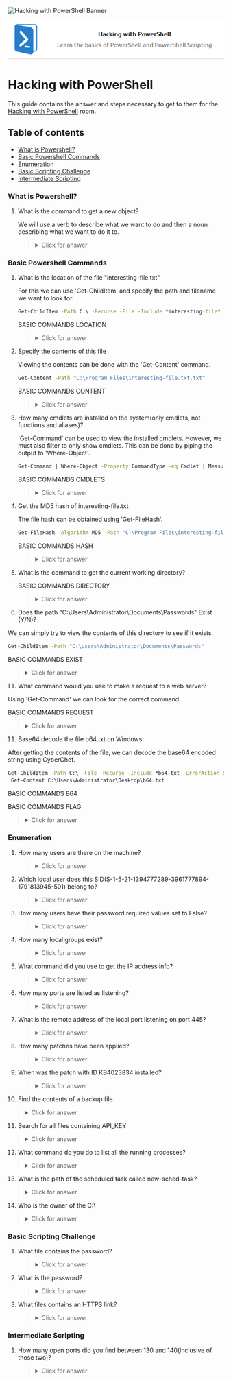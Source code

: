 ![Hacking with PowerShell Banner](https://assets.tryhackme.com/additional/banners/powershell.png)

<p align="center">
   <img src="https://github.com/Kevinovitz/TryHackMe_Writeups/raw/main/powershell/Hacking_Powershell_Cover.png" alt="Hacking with PowerShell Logo">
</p>

# Hacking with PowerShell

This guide contains the answer and steps necessary to get to them for the [Hacking with PowerShell](https://tryhackme.com/room/powershell) room.

## Table of contents

- [What is Powershell?](#what-is-powershell?)
- [Basic Powershell Commands](#basic-powershell-commands)
- [Enumeration](#enumeration)
- [Basic Scripting Challenge](#basic-scripting-challenge)
- [Intermediate Scripting ](#intermediate-scripting)

### What is Powershell?

1. What is the command to get a new object?

   We will use a verb to describe what we want to do and then a noun describing what we want to do it to.

   ><details><summary>Click for answer</summary>get-new</details>

### Basic Powershell Commands

1. What is the location of the file "interesting-file.txt"

   For this we can use 'Get-ChildItem' and specify the path and filename we want to look for.
   
   ```cmd
   Get-ChildItem -Path C:\ -Recurse -File -Include *interesting-file* -ErrorAction SilentlyContinue
   ```
   
   BASIC COMMANDS LOCATION

   ><details><summary>Click for answer</summary>C:\Program FIles</details>

3. Specify the contents of this file

   Viewing the contents can be done with the 'Get-Content' command.
   
   ```cmd
   Get-Content -Path "C:\Program Files\interesting-file.txt.txt"
   ```
   
   BASIC COMMANDS CONTENT

   ><details><summary>Click for answer</summary>notsointerestingcontent</details>

5. How many cmdlets are installed on the system(only cmdlets, not functions and aliases)?

   'Get-Command' can be used to view the installed cmdlets. However, we must also filter to only show cmdlets. This can be done by piping the output to 'Where-Object'.
   
   ```cmd
   Get-Command | Where-Object -Property CommandType -eq Cmdlet | Measure
   ```
   
   BASIC COMMANDS CMDLETS

   ><details><summary>Click for answer</summary>6638</details>

7. Get the MD5 hash of interesting-file.txt

   The file hash can be obtained using 'Get-FileHash'.
   
   ```cmd
   Get-FileHash -Algorithm MD5 -Path "C:\Program Files\interesting-file.txt.txt"
   ```
   
   BASIC COMMANDS HASH

   ><details><summary>Click for answer</summary>49A586A2A9456226F8A1B4CEC6FAB329</details>

9. What is the command to get the current working directory?
   
   BASIC COMMANDS DIRECTORY

   ><details><summary>Click for answer</summary>Get-Location</details>

11. Does the path "C:\Users\Administrator\Documents\Passwords" Exist (Y/N)?

   We can simply try to view the contents of this directory to see if it exists.
   
   ```cmd
   Get-ChildItem -Path "C:\Users\Administrator\Documents\Passwords"
   ```
   
   BASIC COMMANDS EXIST

   ><details><summary>Click for answer</summary>N</details>

11. What command would you use to make a request to a web server?

   Using 'Get-Command' we can look for the correct command.
   
   BASIC COMMANDS REQUEST

   ><details><summary>Click for answer</summary>Invoke-WebRequest</details>

11. Base64 decode the file b64.txt on Windows. 

   After getting the contents of the file, we can decode the base64 encoded string using CyberChef.
   
   ```cmd
   Get-ChildItem -Path C:\ -File -Recurse -Include *b64.txt -ErrorAction SilentlyContinue
    Get-Content C:\Users\Administrator\Desktop\b64.txt
   ```
   
   BASIC COMMANDS B64

   BASIC COMMANDS FLAG

   ><details><summary>Click for answer</summary>ihopeyoudidthisonwindows</details>

### Enumeration

1. How many users are there on the machine?



   ><details><summary>Click for answer</summary></details>

2. Which local user does this SID(S-1-5-21-1394777289-3961777894-1791813945-501) belong to?



   ><details><summary>Click for answer</summary></details>

3. How many users have their password required values set to False?



   ><details><summary>Click for answer</summary></details>

4. How many local groups exist?



   ><details><summary>Click for answer</summary></details>

5. What command did you use to get the IP address info?



   ><details><summary>Click for answer</summary></details>

6. How many ports are listed as listening?



   ><details><summary>Click for answer</summary></details>

7. What is the remote address of the local port listening on port 445?



   ><details><summary>Click for answer</summary></details>

8. How many patches have been applied?



   ><details><summary>Click for answer</summary></details>

9. When was the patch with ID KB4023834 installed?



   ><details><summary>Click for answer</summary></details>

10. Find the contents of a backup file.



   ><details><summary>Click for answer</summary></details>

11. Search for all files containing API_KEY



   ><details><summary>Click for answer</summary></details>

12. What command do you do to list all the running processes?



   ><details><summary>Click for answer</summary></details>

13. What is the path of the scheduled task called new-sched-task?



   ><details><summary>Click for answer</summary></details>

14. Who is the owner of the C:\



   ><details><summary>Click for answer</summary></details>

### Basic Scripting Challenge

1. What file contains the password?



   ><details><summary>Click for answer</summary></details>

2. What is the password?



   ><details><summary>Click for answer</summary></details>

3. What files contains an HTTPS link?



   ><details><summary>Click for answer</summary></details>

### Intermediate Scripting 

1. How many open ports did you find between 130 and 140(inclusive of those two)?



   ><details><summary>Click for answer</summary></details>
